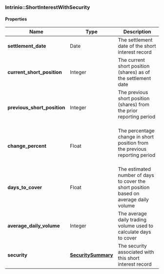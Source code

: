 

[//]: # (CLASS:Intrinio::ShortInterestWithSecurity)

[//]: # (KIND:object)

### Intrinio::ShortInterestWithSecurity

#### Properties

[//]: # (START_DEFINITION)

Name | Type | Description
------------ | ------------- | -------------
**settlement_date** | Date | The settlement date of the short interest record &nbsp;
**current_short_position** | Integer | The current short position (shares) as of the settlement date &nbsp;
**previous_short_position** | Integer | The previous short position (shares) from the prior reporting period &nbsp;
**change_percent** | Float | The percentage change in short position from the previous reporting period &nbsp;
**days_to_cover** | Float | The estimated number of days to cover the short position based on average daily volume &nbsp;
**average_daily_volume** | Integer | The average daily trading volume used to calculate days to cover &nbsp;
**security** | [**SecuritySummary**](SecuritySummary.md) | The security associated with this short interest record &nbsp;

[//]: # (END_DEFINITION)


[//]: # (CONTAINED_CLASS:Intrinio::SecuritySummary)



